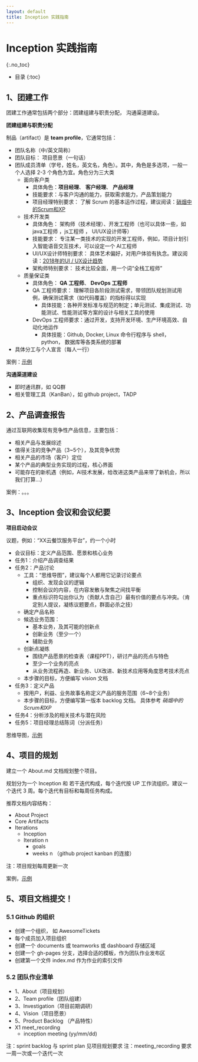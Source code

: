 ```yaml
---
layout: default
title: Inception 实践指南
---
```


# Inception 实践指南
{:.no_toc}

* 目录
{:toc}


## 1、团建工作

团建工作通常包括两个部分：团建组建与职责分配， 沟通渠道建设。

**团建组建与职责分配**

制品（artifact）是 **team profile**，它通常包括：

* 团队名称（中/英文简称）
* 团队目标： 项目愿景（一句话）
* 团队成员清单（学号，姓名，英文名，角色）。其中，角色是多选项，一般一个人选择 2-3 个角色为宜。角色分为三大类
    - 面向客户类
        - 具体角色：**项目经理**、 **客户经理**、 **产品经理**
        - 技能要求：与客户沟通的能力，获取需求能力，产品策划能力
        - 项目经理特别要求： 了解 Scrum 的基本运作过程，建议阅读：[硝烟中的Scrum和XP](http://www.infoq.com/cn/minibooks/scrum-xp-from-the-trenches)
    - 技术开发类
        - 具体角色： 架构师（技术经理）、开发工程师（也可以具体一些，如 java工程师 ，js工程师 ， UI/UX设计师等）
        - 技能要求： 专注某一类技术的实现的开发工程师，例如，项目计划引入智能语音交互技术，可以设定一个 AI工程师
        - UI/UX设计师特别要求： 具体艺术偏好，对用户体验有执念。建议阅读：[2018年的UI / UX设计趋势](http://www.uisdc.com/ui-ux-design-trend-2018)
        - 架构师特别要求： 技术比较全面，用一个词“全栈工程师”
    - 质量保证类
        - 具体角色： **QA 工程师**、 **DevOps 工程师**
        - QA 工程师要求： 理解项目各阶段测试需求，带领团队规划测试用例，确保测试需求（如代码覆盖）的指标得以实现
            - 具体技能：各种开发标准与规范的制定；单元测试、集成测试、功能测试、性能测试等方案的设计与相关工具的使用
        - DevOps 工程师要求：通过开发，支持开发环境、生产环境高效、自动化地运作
            - 具体技能：Github, Docker, Linux 命令行程序与 shell， python， 数据库等各类系统的部署
* 具体分工与个人宣言（每人一行）

案例：[示例](https://github.com/HYPJUDY/movie-ticket-and-service-website/blob/master/documents/2_team_profile.md)

**沟通渠道建设**

* 即时通讯群，如 QQ群
* 相关管理工具（KanBan），如 github project，TADP

## 2、产品调查报告

通过互联网收集现有竞争性产品信息，主要包括：

* 相关产品与发展综述
* 值得关注的竞争产品（3~5个），及其竞争优势
* 相关产品的市场（客户）定位
* 某个产品的典型业务实现的过程，核心界面
* 可能存在的新机遇（例如，AI技术发展，给改进这类产品来带了新机会，所以我们打算...）

案例：。。。

## 3、Inception 会议和会议纪要

**项目启动会议**

议题，例如：“XX云餐饮服务平台”，约一个小时

* 会议目标：定义产品范围、愿景和核心业务
* 任务1：介绍产品调查结果
* 任务2：产品讨论
    - 工具：“思维导图”，建议每个人都用它记录讨论要点
        - 组织、发现会议的逻辑
        - 控制会议的内容，在内容发散与聚焦之间找平衡
        - 重点标识符勾出你认为（贡献人含自己）最有价值的要点与冲突。（肯定别人提议，凝练议题要点，群面必杀之技）
    - 确定产品名称
    - 候选业务范围：
        - 基本业务，及其可能的创新点
        - 创新业务（至少一个）
        - 辅助业务
    - 创新点凝练
        - 围绕产品愿景的检查表（课程PPT），研讨产品的亮点与特色
        - 至少一个业务的亮点
        - 从业务流程再造、新业务、UX改进、新技术应用等角度思考技术亮点
    - 本步骤的目标，方便编写 vision 文档
* 任务3：定义产品
    - 按用户，利益、业务故事名称定义产品的服务范围（6~8个业务）
    - 本步骤的目标，方便编写第一版本 backlog 文档。 具体参考 _硝烟中的Scrum和XP_
* 任务4：分析涉及的相关技术与潜在风险
* 任务5：项目经理总结陈词（分派任务）

思维导图，[示例](https://github.com/HYPJUDY/movie-ticket-and-service-website/blob/master/documents/91_meet_recording.md)

## 4、项目的规划

建立一个 About.md 文档规划整个项目。

规划分为一个 Inception 和 若干迭代构成，每个迭代按 UP 工作流组织。建议一个迭代 3 周。每个迭代有目标和每周任务构成。

推荐文档内容结构：

* About Project
* Core Artifacts
* Iterations
    - Inception
    - Iteration n
        - goals
        - weeks n （github project kanban 的连接） 

注：项目规划每周更新一次

案例，[示例](https://github.com/AwesomeTickets/Dashboard)


## 5、项目文档提交！

### 5.1 Github 的组织
    
* 创建一个组织， 如 AwesomeTickets
* 每个成员加入项目组织
* 创建一个 documents 或 teamworks 或 dashboard 存储区域
* 创建一个 gh-pages 分支，选择合适的模板，作为团队作业发布区
* 创建第一个文件 index.md 作为作业的索引文件


### 5.2 团队作业清单

* 1、About（项目规划）
* 2、Team profile（团队组建）
* 3、Investigation（项目前期调研）
* 4、Vision（项目愿景）
* 5、Product Backlog （产品特性）
* X1 meet_recording
    - inception meeting (yy/mm/dd)

注：sprint backlog 与 sprint plan 见项目规划要求
注：meeting_recording 要求一周一次或一个迭代一次


  




